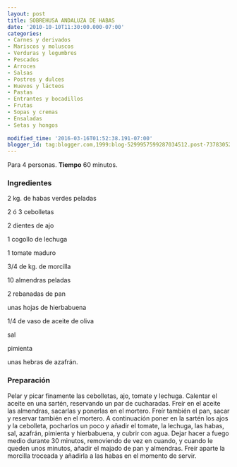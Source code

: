 ```yaml
---
layout: post
title: SOBREHUSA ANDALUZA DE HABAS
date: '2010-10-10T11:30:00.000-07:00'
categories:
- Carnes y derivados
- Mariscos y moluscos
- Verduras y legumbres
- Pescados
- Arroces
- Salsas
- Postres y dulces
- Huevos y lácteos
- Pastas
- Entrantes y bocadillos
- Frutas
- Sopas y cremas
- Ensaladas
- Setas y hongos
 
modified_time: '2016-03-16T01:52:38.191-07:00'
blogger_id: tag:blogger.com,1999:blog-5299957599287034512.post-7378305265836628880
---
```


Para 4 personas.
<b>Tiempo</b> 60 minutos.

<h3>Ingredientes</h3>

2 kg. de habas verdes peladas

2 ó 3 cebolletas

2 dientes de ajo

1 cogollo de lechuga

1 tomate maduro

3/4 de kg. de morcilla

10 almendras peladas

2 rebanadas de pan

unas hojas de hierbabuena

1/4 de vaso de aceite de oliva

sal

pimienta

unas hebras de azafrán.

<h3>Preparación</h3>

Pelar y picar finamente las cebolletas, ajo, tomate y lechuga. Calentar el aceite en una sartén, reservando un par de cucharadas. Freír en el aceite las almendras, sacarlas y ponerlas en el mortero. Freír también el pan, sacar y reservar también en el mortero. A continuación poner en la sartén los ajos y la cebolleta, pocharlos un poco y añadir el tomate, la lechuga, las habas, sal, azafrán, pimienta y hierbabuena, y cubrir con agua. Dejar hacer a fuego medio durante 30 minutos, removiendo de vez en cuando, y cuando le queden unos minutos, añadir el majado de pan y almendras. Freír aparte la morcilla troceada y añadirla a las habas en el momento de servir.

